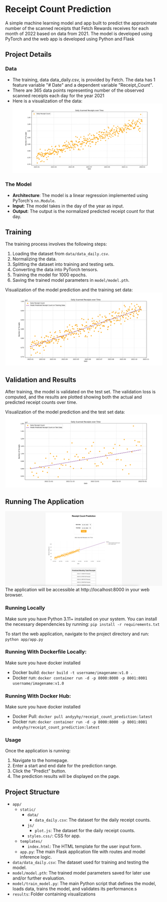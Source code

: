 # Receipt Count Prediction

A simple machine learning model and app built to predict the approximate number of the scanned receipts that Fetch Rewards receives for each month of 2022 based on data from 2021. The model is developed using PyTorch and the web app is developed using Python and Flask

## Project Details

### Data

-   The training, data data_daily.csv, is provided by Fetch. The data has 1 feature variable "# Date" and a dependent variable "Receipt_Count".
-   There are 365 data points representing number of the observed scanned receipts each day for the year 2021
-   Here is a visualization of the data:
    ![Display Image](https://github.com/andyyhy/receipt_count_prediction/blob/main/results/data_daily_vis.png)

### The Model

-   **Architecture**: The model is a linear regression implemented using PyTorch's `nn.Module`.
-   **Input**: The model takes in the day of the year as input.
-   **Output**: The output is the normalized predicted receipt count for that day.

## Training

The training process involves the following steps:

1. Loading the dataset from `data/data_daily.csv`.
2. Normalizing the data.
3. Splitting the dataset into training and testing sets.
4. Converting the data into PyTorch tensors.
5. Training the model for 1000 epochs.
6. Saving the trained model parameters in `model/model.pth`.

Visualization of the model prediction and the training set data:
![Display Image](https://github.com/andyyhy/receipt_count_prediction/blob/main/results/training_data.png)

## Validation and Results

After training, the model is validated on the test set. The validation loss is computed, and the results are plotted showing both the actual and predicted receipt counts over time.

Visualization of the model prediction and the test set data:
![Display Image](https://github.com/andyyhy/receipt_count_prediction/blob/main/results/test_data.png)

## Running The Application

![Display Image](https://github.com/andyyhy/receipt_count_prediction/blob/main/results/app.png)
The application will be accessible at http://localhost:8000 in your web browser.

### Running Locally

Make sure you have Python 3.11+ installed on your system. You can install the necessary dependencies by running:
`pip install -r requirements.txt`

To start the web application, navigate to the project directory and run:
`python app/app.py`

### Running With Dockerfile Locally:

Make sure you have docker installed

-   Docker build: `docker build -t username/imagename:v1.0 .`
-   Docker run: `docker container run -d -p 8000:8000 -p 8001:8001 username/imagename:v1.0`

### Running With Docker Hub:

Make sure you have docker installed

-   Docker Pull: `docker pull andyyhy/receipt_count_prediction:latest`
-   Docker run: `docker container run -d -p 8000:8000 -p 8001:8001 andyyhy/receipt_count_prediction:latest`

### Usage

Once the application is running:

1. Navigate to the homepage.
2. Enter a start and end date for the prediction range.
3. Click the "Predict" button.
4. The prediction results will be displayed on the page.

## Project Structure

-   `app/`
    -   `static/`
        -   `data/`
            -   `data_daily.csv`: The dataset for the daily receipt counts.
        -   `js/`
            -   `plot.js`: The dataset for the daily receipt counts.
        -   `styles.css/`: CSS for app.
    -   `templates/`
        -   `index.html`: The HTML template for the user input form.
    -   `app.py`: The main Flask application file with routes and model inference logic.
-   `data/data_daily.csv`: The dataset used for training and testing the model.
-   `model/model.pth`: The trained model parameters saved for later use and/or further evaluation.
-   `model/train_model.py`: The main Python script that defines the model, loads data, trains the model, and validates its performance.s
-   `results`: Folder containing visualizations

